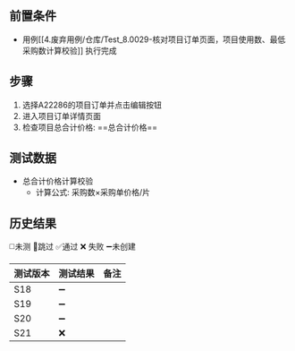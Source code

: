 
## 前置条件

- 用例[[4.废弃用例/仓库/Test_8.0029-核对项目订单页面，项目使用数、最低采购数计算校验]] 执行完成

## 步骤

1. 选择A22286的项目订单并点击编辑按钮
2. 进入项目订单详情页面
3. 检查项目总合计价格: ==总合计价格== 

## 测试数据

- 总合计价格计算校验
	- 计算公式: 采购数×采购单价格/片

## 历史结果
 ◻️未测    🚫跳过     ✅通过    ❌ 失败    ➖未创建
 
| 测试版本 | 测试结果 | 备注 |
| ---- | ---- | ---- |
| S18 | ➖ |  |
| S19 | ➖ |  |
| S20 | ➖ |  |
| S21 | ❌ |  |
